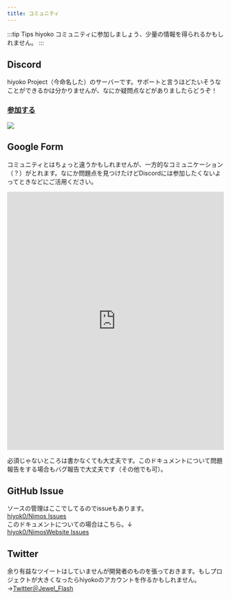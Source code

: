 ```yaml
---
title: コミュニティ
---
```

:::tip Tips
hiyoko コミュニティに参加しましょう、少量の情報を得られるかもしれません。
:::
## Discord
hiyoko Project（今命名した）のサーバーです。サポートと言うほどたいそうなことができるかは分かりませんが、なにか疑問点などがありましたらどうぞ！  
### [**参加する**](https://discord.com/invite/veRBTjY8aK) 
![](/assets/discordserverinvite.webp)

## Google Form
コミュニティとはちょっと違うかもしれませんが、一方的なコミュニケーション（？）がとれます。なにか問題点を見つけたけどDiscordには参加したくないよってときなどにご活用ください。
<iframe src="https://docs.google.com/forms/d/e/1FAIpQLSdKhOCD_lNTRkiFTlN8EBMSuZUH-ikkNt94Vv4XySZwbi8YSQ/viewform?embedded=true" width="100%" height="600" frameborder="0" marginheight="0" marginwidth="0">Loading…</iframe>
  
必須じゃないところは書かなくても大丈夫です。このドキュメントについて問題報告をする場合もバグ報告で大丈夫です（その他でも可）。

## GitHub Issue
ソースの管理はここでしてるのでissueもあります。  
[hiyok0/Nimos Issues](https://github.com/hiyok0/Nimos/issues)  
このドキュメントについての場合はこちら。↓  
[hiyok0/NimosWebsite Issues](https://github.com/hiyok0/NimosWebsite/issues)

## Twitter
余り有益なツイートはしていませんが開発者のものを張っておきます。もしプロジェクトが大きくなったらhiyokoのアカウントを作るかもしれません。→[Twitter＠Jewel_Flash](https://twitter.com/Jewel_Flash)  